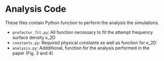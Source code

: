 # Analysis Code

These files contain Python function to perform the analysis the simulations.

- `prefactor_fit.py`: All function necessary to fit the attempt frequency surface
  density κ_2D
- `constants.py`: Required physical constants as well as function for κ_2D
- `analysis.py`: Addditional, function for the analysis performed in the paper (Fig. 3
  and 4)